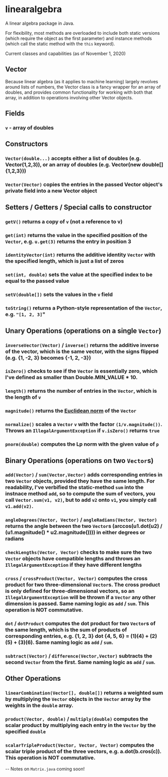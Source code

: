 # linearalgebra
A linear algebra package in Java.

For flexibility, most methods are overloaded to include both static versions (which require the object as the first parameter) and instance methods (which call the static method with the `this` keyword).

Current classes and capabilities (as of November 1, 2020)

Vector
------
Because linear algebra (as it applies to machine learning) largely revolves around lists of numbers, the Vector class is a fancy wrapper for an array of doubles, and provides common functionality for working with both that array, in addition to operations involving other Vector objects.

## Fields

### `v` - array of doubles

## Constructors

### `Vector(double...)` accepts either a list of doubles (e.g. Vector(1,2,3)), or an array of doubles (e.g. Vector(new double[] {1,2,3}))

### `Vector(Vector)` copies the entries in the passed Vector object's private field into a new Vector object

## Setters / Getters / Special calls to constructor

### `getV()` returns a copy of `v` (not a reference to v)

### `get(int)` returns the value in the specified position of the `Vector`, e.g. `u.get(3)` returns the entry in position 3

### `identityVector(int)` returns the additive identity `Vector` with the specified length, which is just a list of zeros

### `set(int, double)` sets the value at the specified index to be equal to the passed value

### `setV(double[])` sets the values in the `v` field

### `toString()` returns a Python-style representation of the `Vector`, e.g. `"[1, 2, 3]`"

## Unary Operations (operations on a single `Vector`)

### `inverseVector(Vector)` / `inverse()` returns the additive inverse of the vector, which is the same vector, with the signs flipped (e.g. {1, -2, 3} becomes {-1, 2, -3})

### `isZero()` checks to see if the `Vector` is essentially zero, which I've defined as smaller than Double.MIN_VALUE * 10.

### `length()` returns the number of entries in the `Vector`, which is the length of `v`

### `magnitude()` returns the <a href="https://en.wikipedia.org/wiki/Euclidean_space#Euclidean_norm">Euclidean norm</a> of the `Vector`

### `normalize()` scales a `Vector` `v` with the factor `(1/v.magnitude())`. Throws an `IllegalArgumentException` if `v.isZero()` returns `true`

### `pnorm(double)` computes the Lp norm with the given value of `p`

## Binary Operations (operations on two `Vector`s)

### `add(Vector)` / `sum(Vector,Vector)` adds corresponding entries in two `Vector` objects, provided they have the same length. For readability, I've verbified the static-method `sum` into the instnace method `add`, so to compute the sum of vectors, you call `Vector.sum(v1, v2)`, but to add `v2` onto `v1`, you simply call `v1.add(v2)`.

### `angleDegrees(Vector, Vector)` / `angleRadians(Vector, Vector)` returns the angle between the two `Vector`s (arccos(u1.dot(u2) / (u1.magnitude() * u2.magnitude()))) in either degrees or radians

### `checkLengths(Vector, Vector)` checks to make sure the two `Vector` objects have compatible lengths and throws an `IllegalArgumentException` if they have different lengths

### `cross` / `crossProduct(Vector, Vector)` computes the cross product for two three-dimensional `Vector`s. The cross product is only defined for three-dimensional vectors, so an `IllegalArgumentException` will be thrown if a `Vector` any other dimension is passed. Same naming logic as `add` / `sum`. This operation is NOT commutative.

### `dot` / `dotProduct` computes the dot product for two `Vector`s of the same length, which is the sum of products of corresponding entries, e.g. {1, 2, 3} dot {4, 5, 6} = (1)(4) + (2)(5) + (3)(6). Same naming logic as `add` / `sum`.

### `subtract(Vector)` / `difference(Vector,Vector)` subtracts the second `Vector` from the first. Same naming logic as `add` / `sum`.

## Other Operations

### `linearCombination(Vector[], double[])` returns a weighted sum by multiplying the `Vector` objects in the `Vector` array by the weights in the `double` array.

### `product(Vector, double)` / `multiply(double)` computes the scalar product by multiplying each entry in the `Vector` by the specified `double`

### `scalarTripleProduct(Vector, Vector, Vector)` computes the scalar triple product of the three vectors, e.g. a.dot(b.cros(c)). This operation is NOT commutative.

-- Notes on `Matrix.java` coming soon!
